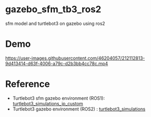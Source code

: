 # gazebo_sfm_tb3_ros2
sfm model and turtlebot3 on gazebo using ros2

# Demo

https://user-images.githubusercontent.com/46204057/212112813-9d413414-d63f-4006-a79c-d2b3bb4cc78c.mp4



# Reference
- Turtlebot3 sfm gazebo environment (ROS1): [turtlebot3_simulations_jp_custom](https://github.com/ROBOTIS-JAPAN-GIT/turtlebot3_simulations_jp_custom)
- Turtlebot3 gazebo environment (ROS2) : [turtlebot3_simulations](https://github.com/ROBOTIS-GIT/turtlebot3_simulations/tree/foxy-devel)

